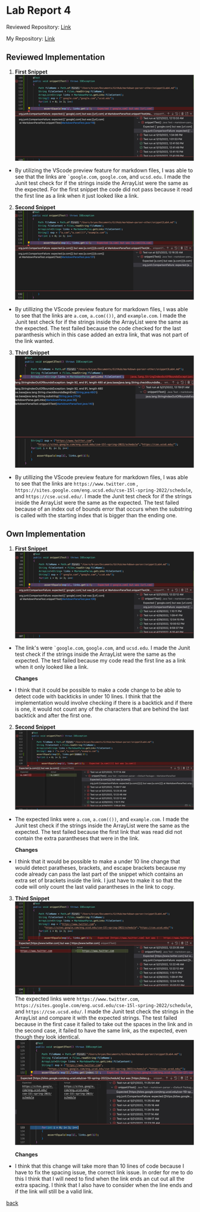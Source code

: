 # Lab Report 4


Reviewed Repository: [Link](https://github.com/KristinEbu/markdown-parser)

My Repository: [Link](https://github.com/bchoUCSD/markdown-parser)

## Reviewed Implementation

1. **First Snippet**
![img](report4images/s1Other.jpg)
- By utilizing the VScode preview feature for markdown files, I was able to see that the links are ``` `google.com ```, `google.com`, and `ucsd.edu`. I made the Junit test check for if the strings inside the ArrayList were the same as the expected. For the first snippet the code did not pass because it read the first line as a link when it just looked like a link.

2. **Second Snippet**
![img](report4images/s2Other.jpg)
- By utillizing the VScode preview feature for markdown files, I was able to see that the links are `a.com`, `a.com(())`, and `example.com`. I made the Junit test check for if the strings inside the ArrayList were the same as the expected. The test failed because the code checked for the last paranthesis which in this case added an extra link, that was not part of the link wanted. 

3. **Third Snippet**
![img](report4images/s3Other.jpg)
- By utillizing the VScode preview feature for markdown files, I was able to see that the links are   `https://www.twitter.com` , `https://sites.google.com/eng.ucsd.edu/cse-15l-spring-2022/schedule`, and `https://cse.ucsd.edu/`. I made the Junit test check for if the strings inside the ArrayList were the same as the expected. The test failed because of an index out of bounds error that occurs when the substring is called with the starting index that is bigger than the ending one.

## Own Implementation

1. **First Snippet**
![img](report4images/own1.jpg)
- The link's were ``` `google.com ```, `google.com`, and `ucsd.edu`. I made the Junit test check if the strings inside the ArrayList were the same as the expected. The test failed because my code read the first line as a link when it only looked like a link.

    **Changes**
- I think that it could be possible to make a code change to be able to detect code with backticks in under 10 lines. I think that the implementation would involve checking if there is a backtick and if there is one, it would not count any of the characters that are behind the last backtick and after the first one. 

2. **Second Snippet**
![img](report4images/ownNew2.jpg)
- The expected links were `a.com`, `a.com(())`, and `example.com`. I made the Junit test check if the strings inside the ArrayList were the same as the expected. The test failed because the first link that was read did not contain the extra parantheses that were in the link.

    **Changes**
- I think that it would be possible to make a under 10 line change that would detect paratheses, brackets, and escape brackets because my code already can pass the last part of the snippet which contains an extra set of brackets inside the link. I just have to make it so that the code will only count the last valid parantheses in the link to copy. 

3. **Third Snippet**
![img](report4images/own3.jpg)
The expected links were ` https://www.twitter.com `, `https://sites.google.com/eng.ucsd.edu/cse-15l-spring-2022/schedule`, and `https://cse.ucsd.edu/`. I made the Junit test check the strings in the ArrayList and compare it with the expected strings. The test failed because in the first case it failed to take out the spaces in the link and in the second case, it failed to have the same link, as the expected, even though they look identical. 
![img](report4images/own3part2.jpg)

    **Changes**
- I think that this change will take more than 10 lines of code because I have to fix the spacing issue, the correct link issue. In order for me to do this I think that I will need to find when the link ends an cut out all the extra spacing. I think that I also have to consider when the line ends and if the link will still be a valid link. 

[back](https://bchoucsd.github.io/cse15l-lab-reports/)